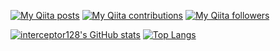 [![My Qiita posts](https://qiita-badge.apiapi.app/s/septum128/posts.svg)](http://qiita.com/septum128)
[![My Qiita contributions](https://qiita-badge.apiapi.app/s/septum128/contributions.svg)](http://qiita.com/septum128)
[![My Qiita followers](https://qiita-badge.apiapi.app/s/septum128/followers.svg)](http://qiita.com/septum128)

[![interceptor128's GitHub stats](https://github-readme-stats-azoin64ca-interceptor128.vercel.app/api?username=interceptor128&show_icons=true&theme=solarized-dark)](https://github.com/interceptor128/github-readme-stats)
[![Top Langs](https://github-readme-stats-azoin64ca-interceptor128.vercel.app/api/top-langs/?username=interceptor128)](https://github.com/interceptor128/github-readme-stats)
